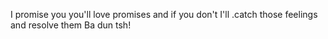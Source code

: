 I promise you you'll love promises
and if you don't I'll .catch those feelings and resolve them
Ba dun tsh!


